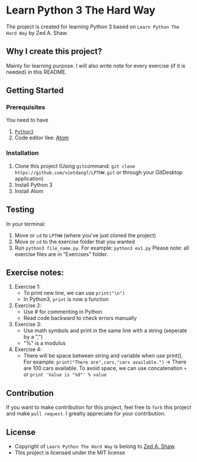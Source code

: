 # Learn Python 3 The Hard Way
The project is created for learning Python 3 based on `Learn Python The Hard Way` by Zed A. Shaw.

## Why I create this project?
Mainly for learning purpose. I will also write note for every exercise (if it is needed) in this README.


## Getting Started
### Prerequisites
You need to have
1. [`Python3`](https://www.python.org/downloads/)
2. Code editor like: [Atom](https://atom.io/)

### Installation
1. Clone this project (Using `git`command: `git clone https://github.com/vietdang7/LPTHW.git` or through your GitDesktop application)
2. Install Python 3
3. Install Atom

## Testing
In your terminal:
1. Move or `cd` to `LPTHW` (where you've just cloned the project)
2. Move or `cd` to the exercise folder that you wanted
3. Run `python3 file_name.py`. For example: `python3 ex1.py`
Please note: all exercise files are in "Exercises" folder.

## Exercise notes:
1. Exercise 1:
   - To print new line, we can use `print("\n")`
   - In Python3, `print` is now a function
2. Exercise 2:
   - Use # for commenting in Python
   - Read code backward to check errors manually
3. Exercise 3:
   - Use math symbols and print in the same line with a string (seperate by a ",")
   - "%" is a modulus
4. Exercise 4:
   - There will be space between string and variable when use print().
   For example: `print("There are",cars,"cars available.")` -> There are 100 cars available.
   To avoid space, we can use concatenation `+` or `print 'Value is "%d"' % value`

## Contribution
If you want to make contribution for this project, feel free to `fork` this project and make `pull request`.
I grealty appreciate for your contribution.

## License

- Copyright of `Learn Python The Hard Way` is belong to [Zed A. Shaw](https://learncodethehardway.org).
- This project is licensed under the MIT license
